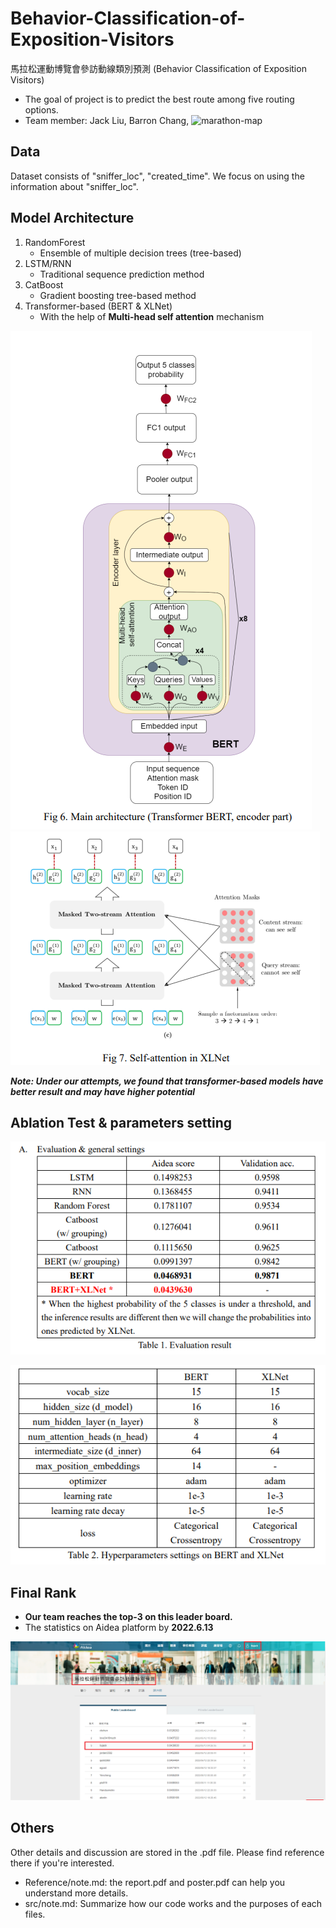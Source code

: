 # Behavior-Classification-of-Exposition-Visitors
馬拉松運動博覽會參訪動線類別預測 (Behavior Classification of Exposition Visitors)
* The goal of project is to predict the best route among five routing options.
* Team member: Jack Liu, Barron Chang, 
![marathon-map](https://user-images.githubusercontent.com/61014449/174948539-169eeafc-61fc-47c5-8aca-5f1fad7a493a.png)

## Data
Dataset consists of "sniffer_loc", "created_time". We focus on using the information about "sniffer_loc".

## Model Architecture
1. RandomForest
    * Ensemble of multiple decision trees (tree-based)
3. LSTM/RNN
    * Traditional sequence prediction method
4. CatBoost
    * Gradient boosting tree-based method
5. Transformer-based (BERT & XLNet)
    * With the help of **Multi-head self attention** mechanism

<img src="https://github.com/Jack24658735/Behavior-Classification-of-Exposition-Visitors/blob/main/bert%20arch.png"><img src="https://github.com/Jack24658735/Behavior-Classification-of-Exposition-Visitors/blob/main/xlnet%20arch.png" />

***Note: Under our attempts, we found that transformer-based models have better result and may have higher potential***

## Ablation Test & parameters setting
<p align="center">
  <img src="https://github.com/Jack24658735/Behavior-Classification-of-Exposition-Visitors/blob/main/eval.png" />
</p>

<p align="center">
  <img src="https://github.com/Jack24658735/Behavior-Classification-of-Exposition-Visitors/blob/main/hyper_parameter_set.png" />
</p>

## Final Rank 
* **Our team reaches the top-3 on this leader board.**
* The statistics on Aidea platform by **2022.6.13**
<p align="center">
  <img src="https://github.com/Jack24658735/Behavior-Classification-of-Exposition-Visitors/blob/main/final_rank.png" />
</p>



## Others
Other details and discussion are stored in the .pdf file. Please find reference there if you're interested.
* Reference/note.md: the report.pdf and poster.pdf can help you understand more details.
* src/note.md: Summarize how our code works and the purposes of each files. 

